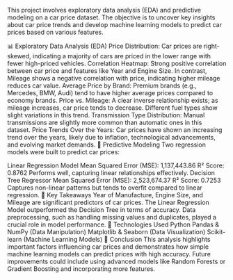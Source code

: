 This project involves exploratory data analysis (EDA) and predictive modeling on a car price dataset. The objective is to uncover key insights about car price trends and develop machine learning models to predict car prices based on various features.

📊 Exploratory Data Analysis (EDA)
Price Distribution: Car prices are right-skewed, indicating a majority of cars are priced in the lower range with fewer high-priced vehicles.
Correlation Heatmap: Strong positive correlation between car price and features like Year and Engine Size. In contrast, Mileage shows a negative correlation with price, indicating higher mileage reduces car value.
Average Price by Brand: Premium brands (e.g., Mercedes, BMW, Audi) tend to have higher average prices compared to economy brands.
Price vs. Mileage: A clear inverse relationship exists; as mileage increases, car price tends to decrease. Different fuel types show slight variations in this trend.
Transmission Type Distribution: Manual transmissions are slightly more common than automatic ones in this dataset.
Price Trends Over the Years: Car prices have shown an increasing trend over the years, likely due to inflation, technological advancements, and evolving market demands.
🤖 Predictive Modeling
Two regression models were built to predict car prices:

Linear Regression Model
Mean Squared Error (MSE): 1,137,443.86
R² Score: 0.8762
Performs well, capturing linear relationships effectively.
Decision Tree Regressor
Mean Squared Error (MSE): 2,523,674.37
R² Score: 0.7253
Captures non-linear patterns but tends to overfit compared to linear regression.
🚀 Key Takeaways
Year of Manufacture, Engine Size, and Mileage are significant predictors of car prices.
The Linear Regression Model outperformed the Decision Tree in terms of accuracy.
Data preprocessing, such as handling missing values and duplicates, played a crucial role in model performance.
📁 Technologies Used
Python
Pandas & NumPy (Data Manipulation)
Matplotlib & Seaborn (Data Visualization)
Scikit-learn (Machine Learning Models)
📢 Conclusion
This analysis highlights important factors influencing car prices and demonstrates how simple machine learning models can predict prices with high accuracy. Future improvements could include using advanced models like Random Forests or Gradient Boosting and incorporating more features.
